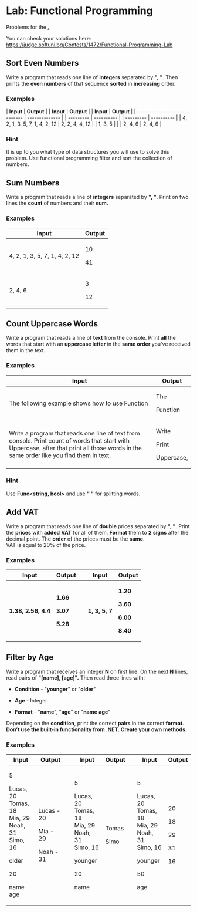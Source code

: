 # Lab: Functional Programming

Problems for the [.](https://softuni.bg/courses/csharp-advanced)

You can check your solutions here:
<https://judge.softuni.bg/Contests/1472/Functional-Programming-Lab>

## Sort Even Numbers

Write a program that reads one line of **integers** separated by **",
"**. Then prints the **even numbers** of that sequence **sorted** in
**increasing** order.

### Examples

| **Input**                     | **Output**     |  | **Input** | **Output** |  | **Input** | **Output** |
| ----------------------------- | -------------- |  | --------- | ---------- |  | --------- | ---------- |
| 4, 2, 1, 3, 5, 7, 1, 4, 2, 12 | 2, 2, 4, 4, 12 |  | 1, 3, 5   |            |  | 2, 4, 6   | 2, 4, 6    |

### Hint

It is up to you what type of data structures you will use to solve this
problem. Use functional programming filter and sort the collection of
numbers.

## Sum Numbers

Write a program that reads a line of **integers** separated by **", "**.
Print on two lines the **count** of numbers and their **sum.**

### Examples

<table>
<thead>
<tr class="header">
<th><strong>Input</strong></th>
<th><strong>Output</strong></th>
</tr>
</thead>
<tbody>
<tr class="odd">
<td>4, 2, 1, 3, 5, 7, 1, 4, 2, 12</td>
<td><p>10</p>
<p>41</p></td>
</tr>
<tr class="even">
<td>2, 4, 6</td>
<td><p>3</p>
<p>12</p></td>
</tr>
</tbody>
</table>

## Count Uppercase Words

Write a program that reads a line of **text** from the console. Print
**all** the words that start with an **uppercase letter** in the **same
order** you've received them in the text.

### Examples

<table>
<thead>
<tr class="header">
<th><strong>Input</strong></th>
<th><strong>Output</strong></th>
</tr>
</thead>
<tbody>
<tr class="odd">
<td>The following example shows how to use Function</td>
<td><p>The</p>
<p>Function</p></td>
</tr>
<tr class="even">
<td>Write a program that reads one line of text from console. Print count of words that start with Uppercase, after that print all those words in the same order like you find them in text.</td>
<td><p>Write</p>
<p>Print</p>
<p>Uppercase,</p></td>
</tr>
</tbody>
</table>

### Hint

Use **Func\<string, bool\>** and use **" "** for splitting words.

## Add VAT

Write a program that reads one line of **double** prices separated by
**", "**. Print the **prices** with **added** **VAT** for all of them.
**Format** them to **2** **signs** after the decimal point. The
**order** of the prices must be the **same**.  
VAT is equal to 20% of the price.

### Examples

<table>
<thead>
<tr class="header">
<th><strong>Input</strong></th>
<th><strong>Output</strong></th>
<th></th>
<th><strong>Input</strong></th>
<th><strong>Output</strong></th>
</tr>
</thead>
<tbody>
<tr class="odd">
<td><strong>1.38, 2.56, 4.4</strong></td>
<td><p><strong>1.66</strong></p>
<p><strong>3.07</strong></p>
<p><strong>5.28</strong></p></td>
<td></td>
<td><strong>1, 3, 5, 7</strong></td>
<td><p><strong>1.20</strong></p>
<p><strong>3.60</strong></p>
<p><strong>6.00</strong></p>
<p><strong>8.40</strong></p></td>
</tr>
</tbody>
</table>

## Filter by Age

Write a program that receives an integer **N** on first line. On the
next **N** lines, read pairs of **"\[name\], \[age\]".** Then read three
lines with:

  - **Condition** - "**younger**" or "**older**"

  - **Age** - Integer

  - **Format** - "**name**", "**age**" or "**name** **age**"

Depending on the **condition**, print the correct **pairs** in the
correct **format**. **Don’t use the built-in functionality from .NET.
Create your own methods.**

### Examples

<table>
<thead>
<tr class="header">
<th><strong>Input</strong></th>
<th><strong>Output</strong></th>
<th></th>
<th><strong>Input</strong></th>
<th><strong>Output</strong></th>
<th></th>
<th><strong>Input</strong></th>
<th><strong>Output</strong></th>
</tr>
</thead>
<tbody>
<tr class="odd">
<td><p>5</p>
<p>Lucas, 20<br />
Tomas, 18<br />
Mia, 29<br />
Noah, 31<br />
Simo, 16</p>
<p>older</p>
<p>20</p>
<p>name age</p></td>
<td><p>Lucas - 20</p>
<p>Mia - 29</p>
<p>Noah - 31</p></td>
<td></td>
<td><p>5</p>
<p>Lucas, 20<br />
Tomas, 18<br />
Mia, 29<br />
Noah, 31<br />
Simo, 16</p>
<p>younger</p>
<p>20</p>
<p>name</p></td>
<td><p>Tomas</p>
<p>Simo</p></td>
<td></td>
<td><p>5</p>
<p>Lucas, 20<br />
Tomas, 18<br />
Mia, 29<br />
Noah, 31<br />
Simo, 16</p>
<p>younger</p>
<p>50</p>
<p>age</p></td>
<td><p>20</p>
<p>18</p>
<p>29</p>
<p>31</p>
<p>16</p></td>
</tr>
</tbody>
</table>
